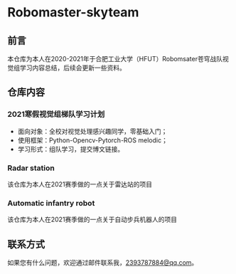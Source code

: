 # Robomaster-skyteam

## 前言

本仓库为本人在2020-2021年于合肥工业大学（HFUT）Robomsater苍穹战队视觉组学习内容总结，后续会更新一些资料。

## 仓库内容

### 2021寒假视觉组梯队学习计划

- 面向对象：全校对视觉处理感兴趣同学，零基础入门；
- 使用框架：Python-Opencv-Pytorch-ROS melodic；
- 学习形式：组队学习，提交博文链接。

### Radar station
该仓库为本人在2021赛季做的一点关于雷达站的项目

### Automatic infantry robot
该仓库为本人在2021赛季做的一点关于自动步兵机器人的项目

## 联系方式

如果您有什么问题，欢迎通过邮件联系我，[2393787884@qq.com](mailto:2393787884@qq.com)。
